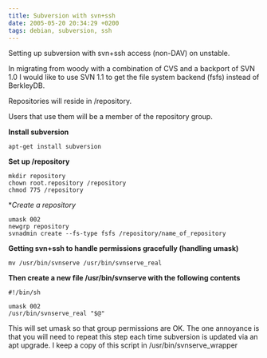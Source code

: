```yaml
---
title: Subversion with svn+ssh
date: 2005-05-20 20:34:29 +0200
tags: debian, subversion, ssh
---
```


Setting up subversion with svn+ssh access (non-DAV) on unstable.

In migrating from woody with a combination of CVS and a backport of SVN 1.0 I would like to use SVN 1.1 to get the file system backend (fsfs) instead of BerkleyDB.

Repositories will reside in /repository.

Users that use them will be a member of the repository group.

**Install subversion**

```shell
apt-get install subversion
```

**Set up /repository**

```shell
mkdir repository
chown root.repository /repository
chmod 775 /repository
```

\*_Create a repository_

```shell
umask 002
newgrp repository
svnadmin create --fs-type fsfs /repository/name_of_repository
```

**Getting svn+ssh to handle permissions gracefully (handling umask)**

```shell
mv /usr/bin/svnserve /usr/bin/svnserve_real
```

**Then create a new file /usr/bin/svnserve with the following contents**

```shell
#!/bin/sh

umask 002
/usr/bin/svnserve_real "$@"
```

This will set umask so that group permissions are OK. The one annoyance is that you will need to repeat this step each time subversion is updated via an apt upgrade. I keep a copy of this script in /usr/bin/svnserve_wrapper
